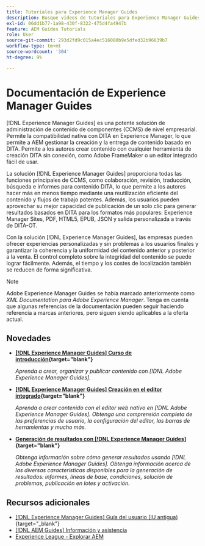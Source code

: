 ```yaml
---
title: Tutoriales para Experience Manager Guides
description: Busque vídeos de tutoriales para Experience Manager Guides (anteriormente XML Documentation para Adobe Experience Manager). Obtenga información sobre la compatibilidad nativa con DITA y la creación estructurada en Experience Manager.
exl-id: 06dd1b77-1a98-430f-8322-475d4fa4947b
feature: AEM Guides Tutorials
role: User
source-git-commit: 293d2fd9c015a4ec516080b9e5dfed32b96639b7
workflow-type: tm+mt
source-wordcount: '304'
ht-degree: 9%

---
```


# Documentación de Experience Manager Guides

[!DNL Experience Manager Guides] es una potente solución de administración de contenido de componentes (CCMS) de nivel empresarial. Permite la compatibilidad nativa con DITA en Experience Manager, lo que permite a AEM gestionar la creación y la entrega de contenido basado en DITA. Permite a los autores crear contenido con cualquier herramienta de creación DITA sin conexión, como Adobe FrameMaker o un editor integrado fácil de usar.

La solución [!DNL Experience Manager Guides] proporciona todas las funciones principales de CCMS, como colaboración, revisión, traducción, búsqueda e informes para contenido DITA, lo que permite a los autores hacer más en menos tiempo mediante una reutilización eficiente del contenido y flujos de trabajo potentes. Además, los usuarios pueden aprovechar su mejor capacidad de publicación de un solo clic para generar resultados basados en DITA para los formatos más populares: Experience Manager Sites, PDF, HTML5, EPUB, JSON y salida personalizada a través de DITA-OT.

Con la solución [!DNL Experience Manager Guides], las empresas pueden ofrecer experiencias personalizadas y sin problemas a los usuarios finales y garantizar la coherencia y la uniformidad del contenido anterior y posterior a la venta. El control completo sobre la integridad del contenido se puede lograr fácilmente. Además, el tiempo y los costes de localización también se reducen de forma significativa.

>[!NOTE]
> 
> Adobe Experience Manager Guides se había marcado anteriormente como _XML Documentation para Adobe Experience Manager_. Tenga en cuenta que algunas referencias de la documentación pueden seguir haciendo referencia a marcas anteriores, pero siguen siendo aplicables a la oferta actual.

## Novedades

* **[[!DNL Experience Manager Guides] Curso de introducción](https://experienceleague.adobe.com/docs/experience-manager-guides-learn/videos/getting-started/overview.html?lang=es){target="blank"}**

  _Aprenda a crear, organizar y publicar contenido con [!DNL Adobe Experience Manager Guides]._

* **[[!DNL Experience Manager Guides] Creación en el editor integrado](https://experienceleague.adobe.com/docs/experience-manager-guides-learn/videos/advanced-user-guide/overview.html?lang=es){target="blank"}**

  _Aprenda a crear contenido con el editor web nativo en [!DNL Adobe Experience Manager Guides]. Obtenga una comprensión completa de las preferencias de usuario, la configuración del editor, las barras de herramientas y mucho más._

* **[Generación de resultados con [!DNL Experience Manager Guides]](https://experienceleague.adobe.com/docs/experience-manager-guides-learn/videos/output-generation/overview.html?lang=es){target="blank"}**

  _Obtenga información sobre cómo generar resultados usando [!DNL Adobe Experience Manager Guides]. Obtenga información acerca de las diversas características disponibles para la generación de resultados: informes, líneas de base, condiciones, solución de problemas, publicación en lotes y activación._


## Recursos adicionales

* [[!DNL Experience Manager Guides] Guía del usuario (IU antigua)](https://experienceleague.adobe.com/es/docs/experience-manager-guides/using-old-ui/overview){target="_blank"}
* [[!DNL AEM Guides] Información y asistencia](https://helpx.adobe.com/es/support/xml-documentation-for-experience-manager.html)
* [Experience League - Explorar AEM](https://business.adobe.com/es/products/experience-manager/adobe-experience-manager.html?lang=es)

